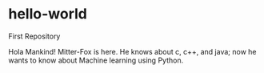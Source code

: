 # hello-world
First Repository

Hola Mankind!
Mitter-Fox is here.
He knows about c, c++, and java;
now he wants to know about Machine learning using Python.

